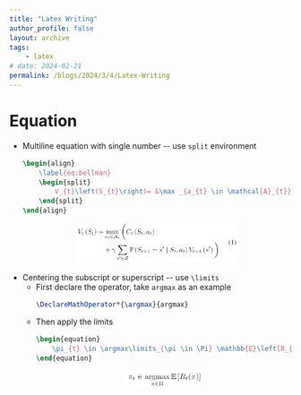 ```yaml
---
title: "Latex Writing"
author_profile: false
layout: archive
tags:
    - latex
# date: 2024-02-21
permalink: /blogs/2024/3/4/Latex-Writing
---
```



# Equation
+ Multiline equation with single number -- use `split` environment
    ```tex
    \begin{align}
        \label{eq:bellman}
        \begin{split}
            V_{t}\left(S_{t}\right)= &\max _{a_{t} \in \mathcal{A}_{t}}\bigg(C_{t}\left(S_{t}, a_{t}\right) \\ &+ \gamma \sum_{s^{\prime} \in \mathcal{S}} \mathbb{P}\left(S_{t+1}=s^{\prime} \mid S_{t}, a_{t}\right) V_{t+1}\left(s^{\prime}\right)\bigg)
        \end{split}
    \end{align}
    ```
    <!-- ![alt text](/images/2024-3-4-Latex%20Writing-bellman.png) -->
    <p align="center">
        <img src="/images/2024-3-4-Latex%20Writing-bellman.png" alt="subscript example" style="max-width: 60%; height: auto;" />
    </p>
+ Centering the subscript or superscript -- use `\limits`
    + First declare the operator, take `argmax` as an example
        ```tex
        \DeclareMathOperator*{\argmax}{argmax}
        ```
    + Then apply the limits
        ```tex
        \begin{equation}
            \pi_{t} \in \argmax\limits_{\pi \in \Pi} \mathbb{E}\left[R_{t}(\pi)\right]
        \end{equation}
        ```
        <p align="center">
            <img src="/images/2024-3-4-Latex%20Writing-policy.png" alt="subscript example" style="max-width: 30%; height: auto;" />
        </p>